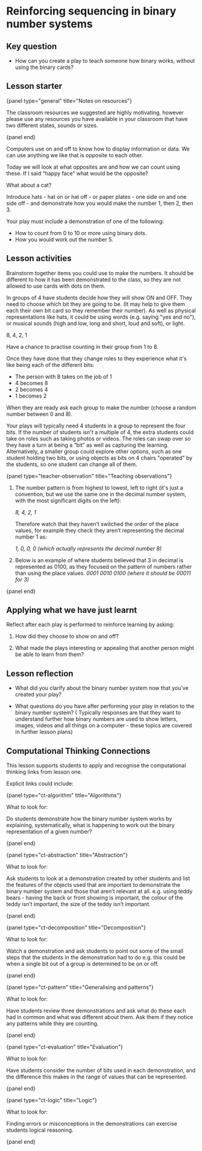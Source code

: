 # Reinforcing sequencing in binary number systems

## Key question

- How can you create a play to teach someone how binary works, without using the binary cards? 

## Lesson starter

{panel type="general" title="Notes on resources"}

The classroom resources we suggested are highly motivating, however please use any resources you have available in your classroom that have two different states, sounds or sizes.

{panel end}

Computers use on and off to know how to display information or data.
We can use anything we like that is opposite to each other. 

Today we will look at what opposites are and how we can count using these.
If I said “happy face” what would be the opposite? 

What about a cat? 

Introduce hats - hat on or hat off - or paper plates - one side on and one side off - and demonstrate how you would make the number 1, then 2, then 3.

Your play must include a demonstration of one of the following: 

-   How to count from 0 to 10 or more using binary dots.
-   How you would work out the number 5.

## Lesson activities

Brainstorm together items you could use to make the numbers.
It should be different to how it has been demonstrated to the class, so they are not allowed to use cards with dots on them. 

In groups of 4 have students decide how they will show ON and OFF.
They need to choose which bit they are going to be.
(It may help to give them each their own bit card so they remember their number).
As well as physical representations like hats, it could be using words (e.g. saying "yes and no"), or musical sounds (high and low, long and short, loud and soft), or light.

8, 4, 2, 1 

Have a chance to practise counting in their group from 1 to 8. 

Once they have done that they change roles to they experience what it's like being each of the different bits:

-   The person with 8 takes on the job of 1
-   4 becomes 8
-   2 becomes 4
-   1 becomes 2

When they are ready ask each group to make the number (choose a random number between 0 and 8).

Your plays will typically need 4 students in a group to represent the four bits.
If the number of students isn't a multiple of 4, the extra students could take on roles such as taking photos or videos.
The roles can swap over so they have a turn at being a “bit” as well as capturing the learning.
Alternatively, a smaller group could explore other options, such as one student holding two bits, or using objects as bits on 4 chairs "operated" by the students, so one student can change all of them.

{panel type="teacher-observation" title="Teaching observations"}

1.  The number pattern is from highest to lowest, left to right (it's just a convention, but we use the same one in the decimal number system, with the most significant digits on the left): 
  
    *8, 4, 2, 1*
  
    Therefore watch that they haven’t switched the order of the place values, for example they check they aren’t representing the decimal number 1 as:
 
    *1, 0, 0, 0 (which actually represents the decimal number 8)*
 
2.  Below is an example of where students believed that 3 in decimal is represented as 0100, as they focused on the pattern of numbers rather than using the place values. 
    *0001
    0010
    0100 (where it should be 00011 for 3)*

{panel end}

## Applying what we have just learnt

Reflect after each play is performed to reinforce learning by asking:

1.  How did they choose to show on and off? 

2.  What made the plays interesting or appealing that another person might be able to learn from them? 

## Lesson reflection

-   What did you clarify about the binary number system now that you’ve created your play? 

-   What questions do you have after performing your play in relation to the binary number system? (
    Typically responses are that they want to understand further how binary numbers are used to show letters, images, videos and all things on a computer - these topics are covered in further lesson plans)

## Computational Thinking Connections

This lesson supports students to apply and recognise the computational thinking links from lesson one. 

Explicit links could include:

{panel type="ct-algorithm" title="Algorithms"}

What to look for: 

Do students demonstrate how the binary number system works by explaining, systematically, what is happening to work out the binary representation of a given number? 

{panel end}

{panel type="ct-abstraction" title="Abstraction"}

What to look for:

Ask students to look at a demonstration created by other students and list the features of the objects used that are important to demonstrate the binary number system and those that aren’t relevant at all. e.g. using teddy bears - having the back or front showing is important, the colour of the teddy isn’t important, the size of the teddy isn’t important. 

{panel end}

{panel type="ct-decomposition" title="Decomposition"}

What to look for:

Watch a demonstration and ask students to point out some of the small steps that the students in the demonstration had to do e.g.  this could be when a single bit out of a group is determined to be on or off. 

{panel end}

{panel type="ct-pattern" title="Generalising and patterns"}

What to look for:

Have students review three demonstrations and ask what do these each had in common and what was different about them.
Ask them if they notice any patterns while they are counting.

{panel end}

{panel type="ct-evaluation" title="Evaluation"}

What to look for:

Have students consider the number of bits used in each demonstration, and the difference this makes in the range of values that can be represented.

{panel end}

{panel type="ct-logic" title="Logic"}

What to look for:

Finding errors or misconceptions in the demonstrations can exercise students logical reasoning.

{panel end}
